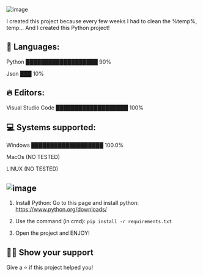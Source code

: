 ![image](https://github.com/MangyGuitar/Basic-cleaner/assets/114024328/7837e33b-0381-4e4f-a72b-e6657da8d990)

I created this project because every few weeks I had to clean the %temp%, temp... And I created this Python project!


## 💬 Languages:
Python ███████████████████   90%

Json   ███    10%

## 🔥 Editors: 
Visual Studio Code ███████████████████    100%

## 💻 Systems supported:
Windows ███████████████████  100.0%

MacOs (NO TESTED)

LINUX (NO TESTED)

## ![image](https://github.com/MangyGuitar/Basic-cleaner/assets/114024328/77483ad9-fee5-4e0a-8c49-599b1229037f)

1. Install Python: Go to this page and install python: https://www.python.org/downloads/

2. Use the command (in cmd):
```pip install -r requirements.txt```
3. Open the project and ENJOY!

## :man_astronaut: Show your support

Give a ⭐️ if this project helped you!


